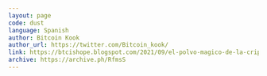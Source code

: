 ```yaml
---
layout: page
code: dust
language: Spanish
author: Bitcoin Kook
author_url: https://twitter.com/Bitcoin_kook/
link: https://btcishope.blogspot.com/2021/09/el-polvo-magico-de-la-criptografia.html
archive: https://archive.ph/RfmsS
---
```

